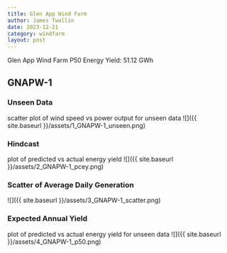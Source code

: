 ```yaml
---
title: Glen App Wind Farm
author: James Twallin
date: 2023-12-21
category: windfarm
layout: post
---
```

Glen App Wind Farm P50 Energy Yield: 51.12 GWh

GNAPW-1
-------------
### Unseen Data 
scatter plot of wind speed vs power output for unseen data
![]({{ site.baseurl }}/assets/1_GNAPW-1_unseen.png)
### Hindcast 
plot of predicted vs actual energy yield
![]({{ site.baseurl }}/assets/2_GNAPW-1_pcey.png)
### Scatter of Average Daily Generation 

![]({{ site.baseurl }}/assets/3_GNAPW-1_scatter.png)
### Expected Annual Yield 
plot of predicted vs actual energy yield for unseen data
![]({{ site.baseurl }}/assets/4_GNAPW-1_p50.png)

